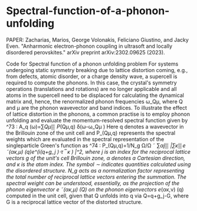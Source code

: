 # Spectral-function-of-a-phonon-unfolding


PAPER:
Zacharias, Marios, George Volonakis, Feliciano Giustino, and Jacky Even. "Anharmonic electron-phonon coupling in ultrasoft and locally disordered perovskites." arXiv preprint arXiv:2302.09625 (2023).


Code for Spectral function of a phonon unfolding problem
For systems undergoing static symmetry breaking due to lattice distortion coming, e.g., from defects, atomic disorder, or a charge density wave, a supercell is required to compute the phonons. In this case, the crystal's symmetry operations (translations and rotations) are no longer applicable and all atoms in the supercell need to be displaced for calculating the dynamical matrix and, hence, the renormalized phonon frequencies ω_Qμ, where Q and μ are the phonon wavevector and band indices. To illustrate the effect of lattice distortion in the phonons, a common practise is to employ phonon unfolding and evaluate the momentum-resolved spectral function given by  ^73 :
A_q (ω)=∑_Qμ▒  P_(Qμ,q) δ(ω-ω_Qμ )
Here q denotes a wavevector in the Brillouin zone of the unit cell and P_(Qμ,q) represents the spectral weights which are evaluated in the spectral representation of the singleparticle Green's function as  ^74 :
P_(Qμ,q)=1/N_g   Ω/Ω ˜  ∑_αj▒  |∑_κ▒  e ˜_(ακ,μ) (q)e^(i(q+g_j )⋅τ ‾_κ ) |^2,
where j is an index for the reciprocal lattice vectors g of the unit's cell Brillouin zone, α denotes a Cartesian direction, and κ is the atom index. The symbol ∼ indicates quantities calculated using the disordered structure. N_g acts as a normalization factor representing the total number of reciprocal lattice vectors entering the summation. The spectral weight can be understood, essentially, as the projection of the phonon eigenvector e ˜_(ακ,μ) (Q) on the phonon eigenvectors e_(ακ,ν) (q) computed in the unit cell, given that Q unfolds into q via Q=q+g_j-G, where G is a reciprocal lattice vector of the distorted structure.
